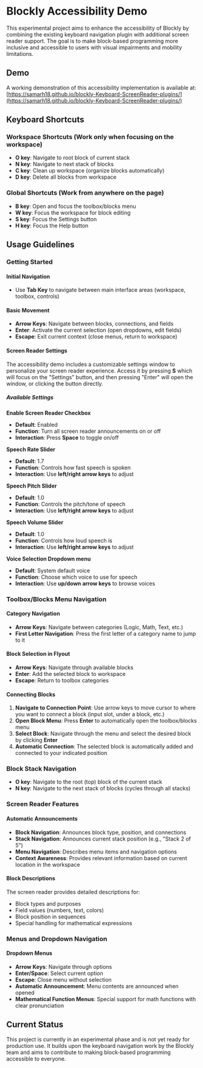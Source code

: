 # Blockly Accessibility Demo

This experimental project aims to enhance the accessibility of Blockly by combining the existing keyboard navigation plugin with additional screen reader support. The goal is to make block-based programming more inclusive and accessible to users with visual impairments and mobility limitations.

## Demo

A working demonstration of this accessibility implementation is available at: [https://samarh18.github.io/blockly-Keyboard-ScreenReader-plugins/](https://samarh18.github.io/blockly-Keyboard-ScreenReader-plugins/)

## Keyboard Shortcuts

### Workspace Shortcuts (Work only when focusing on the workspace)
- **O key**: Navigate to root block of current stack
- **N key**: Navigate to next stack of blocks
- **C key**: Clean up workspace (organize blocks automatically)
- **D key**: Delete all blocks from workspace

### Global Shortcuts (Work from anywhere on the page)
- **B key**: Open and focus the toolbox/blocks menu
- **W key**: Focus the workspace for block editing
- **S key**: Focus the Settings button
- **H key**: Focus the Help button

## Usage Guidelines

### Getting Started

#### Initial Navigation
- Use **Tab Key** to navigate between main interface areas (workspace, toolbox, controls)

#### Basic Movement
- **Arrow Keys**: Navigate between blocks, connections, and fields
- **Enter**: Activate the current selection (open dropdowns, edit fields)
- **Escape**: Exit current context (close menus, return to workspace)

#### Screen Reader Settings

The accessibility demo includes a customizable settings window to personalize your screen reader experience. Access it by pressing **S** which will focus on the "Settings" button, and then pressing "Enter" will open the window, or clicking the button directly.

##### Available Settings

**Enable Screen Reader Checkbox**
- **Default**: Enabled
- **Function**: Turn all screen reader announcements on or off
- **Interaction**: Press **Space** to toggle on/off

**Speech Rate Slider**
- **Default**: 1.7
- **Function**: Controls how fast speech is spoken
- **Interaction**: Use **left/right arrow keys** to adjust

**Speech Pitch Slider**
- **Default**: 1.0
- **Function**: Controls the pitch/tone of speech
- **Interaction**: Use **left/right arrow keys** to adjust

**Speech Volume Slider**
- **Default**: 1.0
- **Function**: Controls how loud speech is
- **Interaction**: Use **left/right arrow keys** to adjust

**Voice Selection Dropdown menu**
- **Default**: System default voice
- **Function**: Choose which voice to use for speech
- **Interaction**: Use **up/down arrow keys** to browse voices

### Toolbox/Blocks Menu Navigation

#### Category Navigation
- **Arrow Keys**: Navigate between categories (Logic, Math, Text, etc.)
- **First Letter Navigation**: Press the first letter of a category name to jump to it

#### Block Selection in Flyout
- **Arrow Keys**: Navigate through available blocks
- **Enter**: Add the selected block to workspace
- **Escape**: Return to toolbox categories

#### Connecting Blocks
1. **Navigate to Connection Point**: Use arrow keys to move cursor to where you want to connect a block (input slot, under a block, etc.)
2. **Open Block Menu**: Press **Enter** to automatically open the toolbox/blocks menu
3. **Select Block**: Navigate through the menu and select the desired block by clicking **Enter**
4. **Automatic Connection**: The selected block is automatically added and connected to your indicated position

### Block Stack Navigation
- **O key**: Navigate to the root (top) block of the current stack
- **N key**: Navigate to the next stack of blocks (cycles through all stacks)

### Screen Reader Features

#### Automatic Announcements
- **Block Navigation**: Announces block type, position, and connections
- **Stack Navigation**: Announces current stack position (e.g., "Stack 2 of 5")
- **Menu Navigation**: Describes menu items and navigation options
- **Context Awareness**: Provides relevant information based on current location in the workspace

#### Block Descriptions
The screen reader provides detailed descriptions for:
- Block types and purposes
- Field values (numbers, text, colors)
- Block position in sequences
- Special handling for mathematical expressions

### Menus and Dropdown Navigation

#### Dropdown Menus
- **Arrow Keys**: Navigate through options
- **Enter/Space**: Select current option
- **Escape**: Close menu without selection
- **Automatic Announcement**: Menu contents are announced when opened
- **Mathematical Function Menus**: Special support for math functions with clear pronunciation

## Current Status

This project is currently in an experimental phase and is not yet ready for production use. It builds upon the keyboard navigation work by the Blockly team and aims to contribute to making block-based programming accessible to everyone.